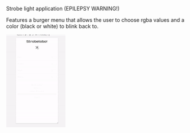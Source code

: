 Strobe light application (EPILEPSY WARNING!)


Features a burger menu that allows the user to choose rgba values and a color (black or white) to blink back to.
















![Alt Text](preview.gif)
